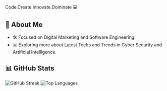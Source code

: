 Code.Create.Innovate.Dominate 💻

## 🚀 About Me
- 🛠️ Focused on Digital Marketing and Software Engineering.
- 📊 Exploring more about Latest Techs and Trends in Cyber Security and Artificial Intelligence.

## 📊 GitHub Stats
![GitHub Streak](https://github-readme-stats.vercel.app/api?username=Sajjal-Malik&show_icons=true&theme=dark)
![Top Languages](https://github-readme-stats.vercel.app/api/top-langs/?username=Sajjal-Malik&layout=compact)
